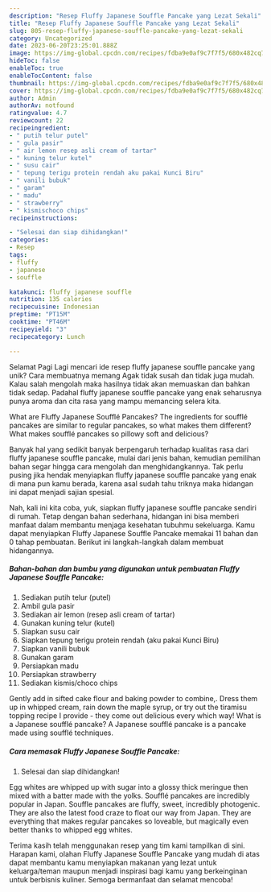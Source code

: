 ```yaml
---
description: "Resep Fluffy Japanese Souffle Pancake yang Lezat Sekali"
title: "Resep Fluffy Japanese Souffle Pancake yang Lezat Sekali"
slug: 805-resep-fluffy-japanese-souffle-pancake-yang-lezat-sekali
category: Uncategorized
date: 2023-06-20T23:25:01.888Z
image: https://img-global.cpcdn.com/recipes/fdba9e0af9c7f7f5/680x482cq70/fluffy-japanese-souffle-pancake-foto-resep-utama.jpg
hideToc: false
enableToc: true
enableTocContent: false
thumbnail: https://img-global.cpcdn.com/recipes/fdba9e0af9c7f7f5/680x482cq70/fluffy-japanese-souffle-pancake-foto-resep-utama.jpg
cover: https://img-global.cpcdn.com/recipes/fdba9e0af9c7f7f5/680x482cq70/fluffy-japanese-souffle-pancake-foto-resep-utama.jpg
author: Admin
authorAv: notfound
ratingvalue: 4.7
reviewcount: 22
recipeingredient:
- " putih telur putel"
- " gula pasir"
- " air lemon resep asli cream of tartar"
- " kuning telur kutel"
- " susu cair"
- " tepung terigu protein rendah aku pakai Kunci Biru"
- " vanili bubuk"
- " garam"
- " madu"
- " strawberry"
- " kismischoco chips"
recipeinstructions:

- "Selesai dan siap dihidangkan!"
categories:
- Resep
tags:
- fluffy
- japanese
- souffle

katakunci: fluffy japanese souffle 
nutrition: 135 calories
recipecuisine: Indonesian
preptime: "PT15M"
cooktime: "PT46M"
recipeyield: "3"
recipecategory: Lunch

---
```



Selamat Pagi Lagi mencari ide resep fluffy japanese souffle pancake yang unik? Cara membuatnya memang Agak tidak susah dan tidak juga mudah. Kalau salah mengolah maka hasilnya tidak akan memuaskan dan bahkan tidak sedap. Padahal fluffy japanese souffle pancake yang enak seharusnya punya aroma dan cita rasa yang mampu memancing selera kita.


What are Fluffy Japanese Soufflé Pancakes? The ingredients for soufflé pancakes are similar to regular pancakes, so what makes them different? What makes soufflé pancakes so pillowy soft and delicious?

Banyak hal yang sedikit banyak berpengaruh terhadap kualitas rasa dari fluffy japanese souffle pancake, mulai dari jenis bahan, kemudian pemilihan bahan segar hingga cara mengolah dan menghidangkannya. Tak perlu pusing jika hendak menyiapkan fluffy japanese souffle pancake yang enak di mana pun kamu berada, karena asal sudah tahu triknya maka hidangan ini dapat menjadi sajian spesial.


Nah, kali ini kita coba, yuk, siapkan fluffy japanese souffle pancake sendiri di rumah. Tetap dengan bahan sederhana, hidangan ini bisa memberi manfaat dalam membantu menjaga kesehatan tubuhmu sekeluarga. Kamu dapat menyiapkan Fluffy Japanese Souffle Pancake memakai 11 bahan dan 0 tahap pembuatan. Berikut ini langkah-langkah dalam membuat hidangannya.

<!--inarticleads1-->

##### Bahan-bahan dan bumbu yang digunakan untuk pembuatan Fluffy Japanese Souffle Pancake:

1. Sediakan  putih telur (putel)
1. Ambil  gula pasir
1. Sediakan  air lemon (resep asli cream of tartar)
1. Gunakan  kuning telur (kutel)
1. Siapkan  susu cair
1. Siapkan  tepung terigu protein rendah (aku pakai Kunci Biru)
1. Siapkan  vanili bubuk
1. Gunakan  garam
1. Persiapkan  madu
1. Persiapkan  strawberry
1. Sediakan  kismis/choco chips


Gently add in sifted cake flour and baking powder to combine,. Dress them up in whipped cream, rain down the maple syrup, or try out the tiramisu topping recipe I provide - they come out delicious every which way! What is a Japanese soufflé pancake? A Japanese soufflé pancake is a pancake made using soufflé techniques. 

<!--inarticleads2-->

##### Cara memasak Fluffy Japanese Souffle Pancake:


1. Selesai dan siap dihidangkan!

Egg whites are whipped up with sugar into a glossy thick meringue then mixed with a batter made with the yolks. Soufflé pancakes are incredibly popular in Japan. Souffle pancakes are fluffy, sweet, incredibly photogenic. They are also the latest food craze to float our way from Japan. They are everything that makes regular pancakes so loveable, but magically even better thanks to whipped egg whites. 

Terima kasih telah menggunakan resep yang tim kami tampilkan di sini. Harapan kami, olahan Fluffy Japanese Souffle Pancake yang mudah di atas dapat membantu kamu menyiapkan makanan yang lezat untuk keluarga/teman maupun menjadi inspirasi bagi kamu yang berkeinginan untuk berbisnis kuliner. Semoga bermanfaat dan selamat mencoba!
